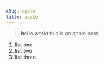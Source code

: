 ```yaml
---
slug: apple
title: apple
---
```

> **hello** *world* this is an apple post 



1. list one
2. list two 
3. list three